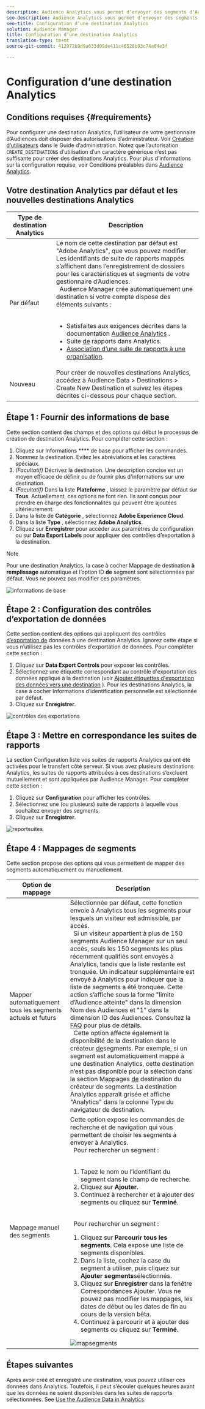 ```yaml
---
description: Audience Analytics vous permet d’envoyer des segments d’Audience Manager vers Analytics. Pour utiliser cette fonctionnalité, créez une destination Analytics à laquelle vous associez des segments dans Audience Manager.
seo-description: Audience Analytics vous permet d’envoyer des segments d’Audience Manager vers Analytics. Pour utiliser cette fonctionnalité, créez une destination Analytics à laquelle vous associez des segments dans Audience Manager.
seo-title: Configuration d’une destination Analytics
solution: Audience Manager
title: Configuration d’une destination Analytics
translation-type: tm+mt
source-git-commit: 412972b9d9a633d09de411c46528b93c74a64e3f

---
```



# Configuration d’une destination Analytics

## Conditions requises {#requirements}

Pour configurer une destination Analytics, l’utilisateur de votre gestionnaire d’Audiences doit disposer des autorisations d’administrateur. Voir [Création d’utilisateurs](/help/using/features/administration/administration-overview.md#create-users) dans le Guide d’administration. Notez que l’autorisation `CREATE_DESTINATIONS` d’utilisation d’un [](/help/using/features/administration/administration-overview.md#wild-card-permissions) caractère générique n’est pas suffisante pour créer des destinations Analytics.
Pour plus d’informations sur la configuration requise, voir Conditions préalables dans [Audience Analytics](https://docs.adobe.com/content/help/en/analytics/integration/audience-analytics/mc-audiences-aam.html).

## Votre destination Analytics par défaut et les nouvelles destinations Analytics

| Type de destination Analytics | Description |
|---|---|
| Par défaut | Le nom de cette destination par défaut est &quot;Adobe Analytics&quot;, que vous pouvez modifier. Les identifiants de suite de rapports mappés s’affichent dans l’enregistrement de dossiers pour les caractéristiques et segments de votre gestionnaire d’Audiences. <br>  Audience Manager crée automatiquement une destination si votre compte dispose des éléments suivants : <br>  <ul><li>Satisfaites aux exigences décrites dans la documentation [Audience Analytics](https://docs.adobe.com/content/help/en/analytics/integration/audience-analytics/mc-audiences-aam.html) .</li><li>Suite [de](https://docs.adobe.com/content/help/en/analytics/admin/manage-report-suites/report-suites-admin.html) rapports dans Analytics.</li><li>[Association d’une suite de rapports à une organisation](https://docs.adobe.com/content/help/en/core-services/interface/about-core-services/report-suite-mapping.html).</li></ul> |
| Nouveau | Pour créer de nouvelles destinations Analytics, accédez à Audience Data > Destinations > Create New Destination et suivez les étapes décrites ci-dessous pour chaque section. |

## Étape 1 : Fournir des informations de base

Cette section contient des champs et des options qui début le processus de création de destination Analytics. Pour compléter cette section :

1. Cliquez sur Informations **** de base pour afficher les commandes.
2. Nommez la destination. Evitez les abréviations et les caractères spéciaux.
3. *(Facultatif)* Décrivez la destination. Une description concise est un moyen efficace de définir ou de fournir plus d&#39;informations sur une destination.
4. *(Facultatif)* Dans la liste **Plateforme** , laissez le paramètre par défaut sur **Tous**. Actuellement, ces options ne font rien. Ils sont conçus pour prendre en charge des fonctionnalités qui peuvent être ajoutées ultérieurement.
5. Dans la liste de **Catégorie** , sélectionnez **Adobe Experience Cloud**.
6. Dans la liste **Type** , sélectionnez **Adobe Analytics**.
7. Cliquez sur **Enregistrer** pour accéder aux paramètres de configuration ou sur **Data Export Labels** pour appliquer des contrôles d’exportation à la destination.

>[!NOTE]
>
>Pour une destination Analytics, la case à cocher Mappage de destination **à remplissage** automatique et l’option ID **de** segment sont sélectionnées par défaut. Vous ne pouvez pas modifier ces paramètres.

![informations de base](assets/basicinformation.png)

## Étape 2 : Configuration des contrôles d’exportation de données

Cette section contient des options qui appliquent des contrôles [d’exportation de](/help/using/features/data-export-controls.md) données à une destination Analytics. Ignorez cette étape si vous n’utilisez pas les contrôles d’exportation de données. Pour compléter cette section :

1. Cliquez sur **Data Export Controls** pour exposer les contrôles.
1. Sélectionnez une étiquette correspondant au contrôle d&#39;exportation des données appliqué à la destination (voir [Ajouter étiquettes d&#39;exportation des données vers une destination](/help/using/features/destinations/add-data-export-labels.md) ). Pour les destinations Analytics, la case à cocher Informations d’identification personnelle est sélectionnée par défaut.
1. Cliquez sur **Enregistrer**.

![contrôles des exportations](assets/exportControls.png)

## Étape 3 : Mettre en correspondance les suites de rapports

La section Configuration liste vos suites de rapports Analytics qui ont été activées pour le transfert côté serveur. Si vous avez plusieurs destinations Analytics, les suites de rapports attribuées à ces destinations s’excluent mutuellement et sont appliquées par Audience Manager. Pour compléter cette section :

1. Cliquez sur **Configuration** pour afficher les contrôles.
1. Sélectionnez une (ou plusieurs) suite de rapports à laquelle vous souhaitez envoyer des segments.
1. Cliquez sur **Enregistrer**.

![reportsuites](assets/reportSuites.png)

## Étape 4 : Mappages de segments

Cette section propose des options qui vous permettent de mapper des segments automatiquement ou manuellement.

| Option de mappage | Description |
|---|---|
| Mapper automatiquement tous les segments actuels et futurs | Sélectionnée par défaut, cette fonction envoie à Analytics tous les segments pour lesquels un visiteur est admissible, par accès. <br>  Si un visiteur appartient à plus de 150 segments Audience Manager sur un seul accès, seuls les 150 segments les plus récemment qualifiés sont envoyés à Analytics, tandis que la liste restante est tronquée. Un indicateur supplémentaire est envoyé à Analytics pour indiquer que la liste de segments a été tronquée. Cette action s’affiche sous la forme &quot;limite d’Audience atteinte&quot; dans la dimension Nom des Audiences et &quot;1&quot; dans la dimension ID des Audiences. Consultez la [FAQ](https://docs.adobe.com/content/help/en/analytics/integration/audience-analytics/audience-analytics-workflow/mc-audiences-faqs.html) pour plus de détails. <br>  Cette option affecte également la disponibilité de la destination dans le créateur [de](/help/using/features/segments/segment-builder.md)segments. Par exemple, si un segment est automatiquement mappé à une destination Analytics, cette destination n’est pas disponible pour la sélection dans la section Mappages [de](/help/using/features/segments/segment-builder.md#segment-builder-controls-destinations) destination du créateur de segments. La destination Analytics apparaît grisée et affiche &quot;Analytics&quot; dans la colonne Type du navigateur de destination. |
| Mappage manuel des segments | Cette option expose les commandes de recherche et de navigation qui vous permettent de choisir les segments à envoyer à Analytics. <br>  Pour rechercher un segment : <br>  <ol><li>Tapez le nom ou l’identifiant du segment dans le champ de recherche.</li><li>Cliquez sur <b>Ajouter.</b></li><li>Continuez à rechercher et à ajouter des segments ou cliquez sur <b>Terminé</b>.</li></ol><br>  Pour rechercher un segment : <ol><li>Cliquez sur <b>Parcourir tous les segments</b>. Cela expose une liste de segments disponibles.</li><li>Dans la liste, cochez la case du segment à utiliser, puis cliquez sur <b>Ajouter segments</b>sélectionnés.</li><li>Cliquez sur <b>Enregistrer</b> dans la fenêtre Correspondances Ajouter. Vous ne pouvez pas modifier les mappages, les dates de début ou les dates de fin au cours de la version bêta.</li><li>Continuez à parcourir et à ajouter des segments ou cliquez sur <b>Terminé</b>.</li></ol> ![mapsegments](assets/mapSegments.png) |

## Étapes suivantes

Après avoir créé et enregistré une destination, vous pouvez utiliser ces données dans Analytics. Toutefois, il peut s’écouler quelques heures avant que les données ne soient disponibles dans les suites de rapports sélectionnées. See [Use the Audience Data in Analytics](https://docs.adobe.com/content/help/en/analytics/integration/audience-analytics/audience-analytics-workflow/use-audience-data-analytics.html).
